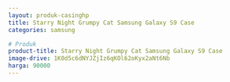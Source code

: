 ```yaml
---
layout: produk-casinghp
title: Starry Night Grumpy Cat Samsung Galaxy S9 Case
categories: samsung

# Produk
product-title: Starry Night Grumpy Cat Samsung Galaxy S9 Case
image-drive: 1K0d5c6dNYJZjIz6qKOl62oKyx2aNt6Nb
harga: 90000
---
```


